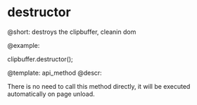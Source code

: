 destructor
=============


@short: destroys the clipbuffer, cleanin dom

@example:

clipbuffer.destructor();


@template:	api_method
@descr:


There is no need to call this method directly, it will be executed automatically on page unload. 